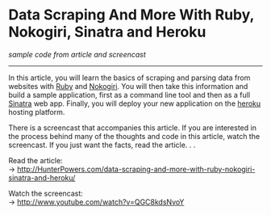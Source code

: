 # Data Scraping And More With Ruby, Nokogiri, Sinatra and Heroku

*sample code from article and screencast*

***

In this article, you will learn the basics of scraping and parsing data from
websites with [Ruby](http://www.ruby-lang.org/en/) and
[Nokogiri](http://nokogiri.org/).  You will then take this information and build
a sample application, first as a command line tool and then as a full
[Sinatra](http://www.sinatrarb.com/) web app.  Finally, you will  deploy your
new application on the [heroku](http://www.heroku.com/) hosting platform.

There is a screencast that accompanies this article.  If you are interested in
the process behind many of the thoughts and code in this article, watch the
screencast.  If you just want the facts, read the article. . .

Read the article:  
→ <http://HunterPowers.com/data-scraping-and-more-with-ruby-nokogiri-sinatra-and-heroku/>

Watch the screencast:  
→ <http://www.youtube.com/watch?v=QGC8kdsNvoY>